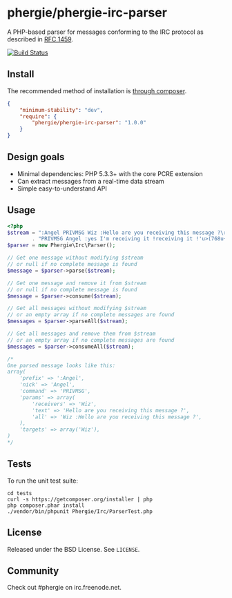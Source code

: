 # phergie/phergie-irc-parser

A PHP-based parser for messages conforming to the IRC protocol as described in [RFC 1459](http://irchelp.org/irchelp/rfc/rfc.html).

[![Build Status](https://secure.travis-ci.org/phergie/phergie-irc-parser.png?branch=master)](http://travis-ci.org/phergie/phergie-irc-parser)

## Install

The recommended method of installation is [through composer](http://getcomposer.org).

```JSON
{
    "minimum-stability": "dev",
    "require": {
        "phergie/phergie-irc-parser": "1.0.0"
    }
}
```

## Design goals

* Minimal dependencies: PHP 5.3.3+ with the core PCRE extension
* Can extract messages from a real-time data stream
* Simple easy-to-understand API

## Usage

```php
<?php
$stream = ":Angel PRIVMSG Wiz :Hello are you receiving this message ?\r\n"
        . "PRIVMSG Angel :yes I'm receiving it !receiving it !'u>(768u+1n) .br\r\n";
$parser = new Phergie\Irc\Parser();

// Get one message without modifying $stream
// or null if no complete message is found
$message = $parser->parse($stream);

// Get one message and remove it from $stream
// or null if no complete message is found
$message = $parser->consume($stream);

// Get all messages without modifying $stream
// or an empty array if no complete messages are found
$messages = $parser->parseAll($stream);

// Get all messages and remove them from $stream
// or an empty array if no complete messages are found
$messages = $parser->consumeAll($stream);

/*
One parsed message looks like this:
array(
    'prefix' => ':Angel',
    'nick' => 'Angel',
    'command' => 'PRIVMSG',
    'params' => array(
        'receivers' => 'Wiz',
        'text' => 'Hello are you receiving this message ?',
        'all' => 'Wiz :Hello are you receiving this message ?',
    ),
    'targets' => array('Wiz'),
)
*/
```

## Tests

To run the unit test suite:

```
cd tests
curl -s https://getcomposer.org/installer | php
php composer.phar install
./vendor/bin/phpunit Phergie/Irc/ParserTest.php
```

## License

Released under the BSD License. See `LICENSE`.

## Community

Check out #phergie on irc.freenode.net.
